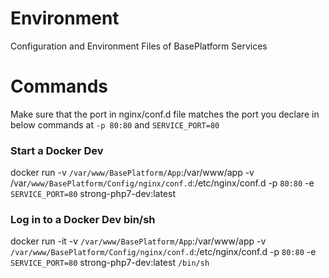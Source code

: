 # Environment

Configuration and Environment Files of BasePlatform Services

# Commands

Make sure that the port in nginx/conf.d file matches the port you declare in below commands at `-p 80:80` and `SERVICE_PORT=80`

### Start a Docker Dev

docker run -v `/var/www/BasePlatform/App`:/var/www/app -v /var`/www/BasePlatform/Config/nginx/conf.d`:/etc/nginx/conf.d -p `80:80` -e `SERVICE_PORT=80` strong-php7-dev:latest

### Log in to a Docker Dev bin/sh

docker run -it -v `/var/www/BasePlatform/App`:/var/www/app -v `/var/www/BasePlatform/Config/nginx/conf.d`:/etc/nginx/conf.d -p `80:80` -e `SERVICE_PORT=80` strong-php7-dev:latest `/bin/sh`